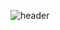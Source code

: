 ![header](https://capsule-render.vercel.app/api?type=blur&height=300&color=gradient&customColorList=24&text=Hi!%20I'm%20abluehour&fontColor=BCC2C2&fontAlignY=50&descAlignY=65&fontSize=60)
